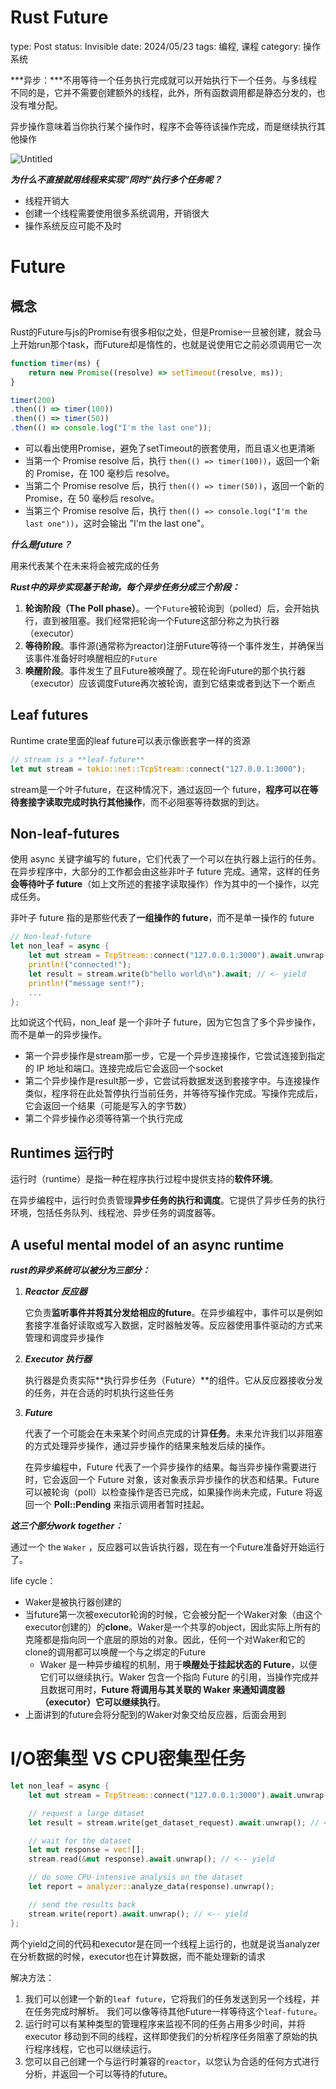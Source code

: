 # Rust Future

type: Post
status: Invisible
date: 2024/05/23
tags: 编程, 课程
category: 操作系统

***异步：***不用等待一个任务执行完成就可以开始执行下一个任务。与多线程不同的是，它并不需要创建额外的线程，此外，所有函数调用都是静态分发的，也没有堆分配。

异步操作意味着当你执行某个操作时，程序不会等待该操作完成，而是继续执行其他操作

![Untitled](Rust%20Future%200110761b7fe44daf831a109637cedbb5/Untitled.png)

***为什么不直接就用线程来实现”同时“执行多个任务呢？***

- 线程开销大
- 创建一个线程需要使用很多系统调用，开销很大
- 操作系统反应可能不及时

# Future

## 概念

Rust的Future与js的Promise有很多相似之处，但是Promise一旦被创建，就会马上开始run那个task，而Future却是惰性的，也就是说使用它之前必须调用它一次

```jsx
function timer(ms) {
    return new Promise((resolve) => setTimeout(resolve, ms));
}

timer(200)
.then(() => timer(100))
.then(() => timer(50))
.then(() => console.log("I'm the last one"));
```

- 可以看出使用Promise，避免了setTimeout的嵌套使用，而且语义也更清晰
- 当第一个 Promise resolve 后，执行 `then(() => timer(100))`，返回一个新的 Promise，在 100 毫秒后 resolve。
- 当第二个 Promise resolve 后，执行 `then(() => timer(50))`，返回一个新的 Promise，在 50 毫秒后 resolve。
- 当第三个 Promise resolve 后，执行 `then(() => console.log("I'm the last one"))`，这时会输出 "I'm the last one"。

***什么是future？***

用来代表某个在未来将会被完成的任务

***Rust中的异步实现基于轮询，每个异步任务分成三个阶段：***

1. **轮询阶段（The Poll phase）**。一个`Future`被轮询到（polled）后，会开始执行，直到被阻塞。我们经常把轮询一个Future这部分称之为执行器（executor）
2. **等待阶段**。事件源(通常称为reactor)注册Future等待一个事件发生，并确保当该事件准备好时唤醒相应的`Future`
3. **唤醒阶段**。事件发生了且Future被唤醒了。现在轮询Future的那个执行器（executor）应该调度Future再次被轮询，直到它结束或者到达下一个断点

## **Leaf futures**

Runtime crate里面的leaf future可以表示像嵌套字一样的资源

```rust
// stream is a **leaf-future**
let mut stream = tokio::net::TcpStream::connect("127.0.0.1:3000");
```

stream是一个叶子future，在这种情况下，通过返回一个 future，**程序可以在等待套接字读取完成时执行其他操作**，而不必阻塞等待数据的到达。

## **Non-leaf-futures**

使用 async 关键字编写的 future，它们代表了一个可以在执行器上运行的任务。在异步程序中，大部分的工作都会由这些非叶子 future 完成。通常，这样的任务**会等待叶子 future**（如上文所述的套接字读取操作）作为其中的一个操作，以完成任务。

非叶子 future 指的是那些代表了**一组操作的 future**，而不是单一操作的 future

```rust
// Non-leaf-future
let non_leaf = async {
    let mut stream = TcpStream::connect("127.0.0.1:3000").await.unwrap();// <- yield
    println!("connected!");
    let result = stream.write(b"hello world\n").await; // <- yield
    println!("message sent!");
    ...
};
```

比如说这个代码，non_leaf 是一个非叶子 future，因为它包含了多个异步操作，而不是单一的异步操作。

- 第一个异步操作是stream那一步，它是一个异步连接操作，它尝试连接到指定的 IP 地址和端口。连接完成后它会返回一个socket
- 第二个异步操作是result那一步，它尝试将数据发送到套接字中。与连接操作类似，程序将在此处暂停执行当前任务，并等待写操作完成。写操作完成后，它会返回一个结果（可能是写入的字节数）
- 第二个异步操作必须等待第一个执行完成

## **Runtimes 运行时**

运行时（runtime）是指一种在程序执行过程中提供支持的**软件环境**。

在异步编程中，运行时负责管理**异步任务的执行和调度**。它提供了异步任务的执行环境，包括任务队列、线程池、异步任务的调度器等。

## **A useful mental model of an async runtime**

***rust的异步系统可以被分为三部分：***

1. ***Reactor 反应器***
    
    它负责**监听事件并将其分发给相应的future**。在异步编程中，事件可以是例如套接字准备好读取或写入数据，定时器触发等。反应器使用事件驱动的方式来管理和调度异步操作
    
2. ***Executor 执行器***
    
    执行器是负责实际**执行异步任务（Future）**的组件。它从反应器接收分发的任务，并在合适的时机执行这些任务
    
3. ***Future*** 
    
    代表了一个可能会在未来某个时间点完成的计算**任务**。未来允许我们以非阻塞的方式处理异步操作，通过异步操作的结果来触发后续的操作。
    
    在异步编程中，Future 代表了一个异步操作的结果。每当异步操作需要进行时，它会返回一个 Future 对象，该对象表示异步操作的状态和结果。Future 可以被轮询（poll）以检查操作是否已完成，如果操作尚未完成，Future 将返回一个 **Poll::Pending** 来指示调用者暂时挂起。
    

***这三个部分work together：***

通过一个 the `Waker` ，反应器可以告诉执行器，现在有一个Future准备好开始运行了。

life cycle：

- Waker是被执行器创建的
- 当future第一次被executor轮询的时候，它会被分配一个Waker对象（由这个executor创建的）的**clone**。Waker是一个共享的object，因此实际上所有的克隆都是指向同一个底层的原始的对象。因此，任何一个对Waker和它的clone的调用都可以唤醒一个与之绑定的Future
    - Waker 是一种异步编程的机制，用于**唤醒处于挂起状态的 Future**，以便它们可以继续执行。Waker 包含一个指向 Future 的引用，当操作完成并且数据可用时，**Future 将调用与其关联的 Waker 来通知调度器（executor）它可以继续执行**。
- 上面讲到的future会将分配到的Waker对象交给反应器，后面会用到

# **I/O密集型 VS CPU密集型任务**

```rust
let non_leaf = async {
    let mut stream = TcpStream::connect("127.0.0.1:3000").await.unwrap(); // <-- yield

    // request a large dataset
    let result = stream.write(get_dataset_request).await.unwrap(); // <-- yield

    // wait for the dataset
    let mut response = vec![];
    stream.read(&mut response).await.unwrap(); // <-- yield

    // do some CPU-intensive analysis on the dataset
    let report = analyzer::analyze_data(response).unwrap();

    // send the results back
    stream.write(report).await.unwrap(); // <-- yield
};
```

两个yield之间的代码和executor是在同一个线程上运行的，也就是说当analyzer在分析数据的时候，executor也在计算数据，而不能处理新的请求

解决方法：

1. 我们可以创建一个新的`leaf future`，它将我们的任务发送到另一个线程，并在任务完成时解析。 我们可以像等待其他Future一样等待这个`leaf-future`。
2. 运行时可以有某种类型的管理程序来监视不同的任务占用多少时间，并将 executor 移动到不同的线程，这样即使我们的分析程序任务阻塞了原始的执行程序线程，它也可以继续运行。
3. 您可以自己创建一个与运行时兼容的`reactor`，以您认为合适的任何方式进行分析，并返回一个可以等待的future。